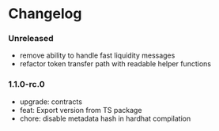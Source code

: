 # Changelog

### Unreleased
- remove ability to handle fast liquidity messages
- refactor token transfer path with readable helper functions

### 1.1.0-rc.0

- upgrade: contracts
- feat: Export version from TS package
- chore: disable metadata hash in hardhat compilation
